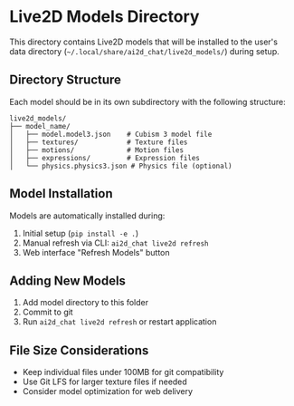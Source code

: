 # Live2D Models Directory

This directory contains Live2D models that will be installed to the user's data directory (`~/.local/share/ai2d_chat/live2d_models/`) during setup.

## Directory Structure

Each model should be in its own subdirectory with the following structure:

```
live2d_models/
├── model_name/
│   ├── model.model3.json    # Cubism 3 model file
│   ├── textures/            # Texture files
│   ├── motions/             # Motion files  
│   ├── expressions/         # Expression files
│   └── physics.physics3.json # Physics file (optional)
```

## Model Installation

Models are automatically installed during:
1. Initial setup (`pip install -e .`)
2. Manual refresh via CLI: `ai2d_chat live2d refresh`
3. Web interface "Refresh Models" button

## Adding New Models

1. Add model directory to this folder
2. Commit to git
3. Run `ai2d_chat live2d refresh` or restart application

## File Size Considerations

- Keep individual files under 100MB for git compatibility
- Use Git LFS for larger texture files if needed
- Consider model optimization for web delivery
